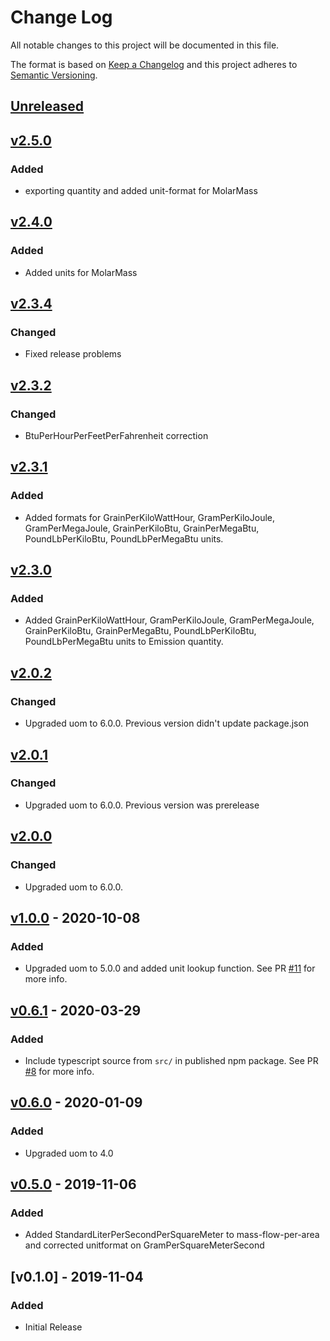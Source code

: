 # Change Log

All notable changes to this project will be documented in this file.

The format is based on [Keep a Changelog](http://keepachangelog.com/)
and this project adheres to [Semantic Versioning](http://semver.org/).

## [Unreleased](https://github.com/dividab/uom/compare/v2.5.0...master)

## [v2.5.0](https://github.com/dividab/uom/compare/v2.4.0...v2.5.0)

### Added

- exporting quantity and added unit-format for MolarMass

## [v2.4.0](https://github.com/dividab/uom/compare/v2.3.4...v2.4.0)

### Added

- Added units for MolarMass

## [v2.3.4](https://github.com/dividab/uom/compare/v2.3.2...v2.3.4)

### Changed

- Fixed release problems

## [v2.3.2](https://github.com/dividab/uom/compare/v2.3.1...v2.3.2)

### Changed

- BtuPerHourPerFeetPerFahrenheit correction

## [v2.3.1](https://github.com/dividab/uom/compare/v2.3.0...v2.3.1)

### Added

- Added formats for GrainPerKiloWattHour, GramPerKiloJoule, GramPerMegaJoule, GrainPerKiloBtu, GrainPerMegaBtu, PoundLbPerKiloBtu, PoundLbPerMegaBtu units.

## [v2.3.0](https://github.com/dividab/uom/compare/v2.2.0...v2.3.0)

### Added

- Added GrainPerKiloWattHour, GramPerKiloJoule, GramPerMegaJoule, GrainPerKiloBtu, GrainPerMegaBtu, PoundLbPerKiloBtu, PoundLbPerMegaBtu units to Emission quantity.

## [v2.0.2](https://github.com/dividab/uom/compare/v2.1.0...v2.2.0)

### Changed

- Upgraded uom to 6.0.0. Previous version didn't update package.json

## [v2.0.1](https://github.com/dividab/uom/compare/v2.0.0...v2.1.0)

### Changed

- Upgraded uom to 6.0.0. Previous version was prerelease

## [v2.0.0](https://github.com/dividab/uom/compare/v1.0.0...v2.0.0)

### Changed

- Upgraded uom to 6.0.0.

## [v1.0.0](https://github.com/dividab/uom/compare/v0.6.0...v1.0.0) - 2020-10-08

### Added

- Upgraded uom to 5.0.0 and added unit lookup function. See PR [#11](https://github.com/dividab/uom-units/pull/11) for more info.

## [v0.6.1](https://github.com/dividab/uom/compare/v0.6.0...v0.6.1) - 2020-03-29

### Added

- Include typescript source from `src/` in published npm package. See PR [#8](https://github.com/dividab/uom-units/pull/8) for more info.

## [v0.6.0](https://github.com/dividab/uom/compare/v0.5.0...v0.6.0) - 2020-01-09

### Added

- Upgraded uom to 4.0

## [v0.5.0](https://github.com/dividab/uom/compare/v0.1.0...v0.5.0) - 2019-11-06

### Added

- Added StandardLiterPerSecondPerSquareMeter to mass-flow-per-area and corrected unitformat on GramPerSquareMeterSecond

## [v0.1.0] - 2019-11-04

### Added

- Initial Release
